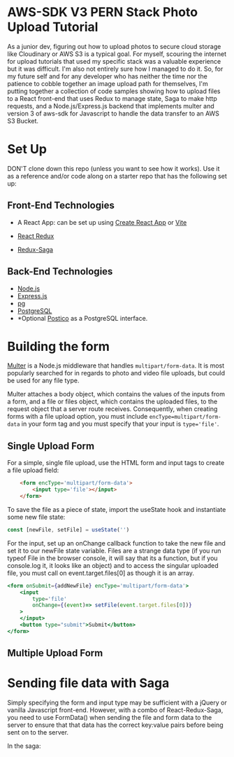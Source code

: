 # AWS-SDK V3 PERN Stack Photo Upload Tutorial

As a junior dev, figuring out how to upload photos to secure cloud storage like Cloudinary or AWS S3 is a typical goal. For myself, scouring the internet for upload tutorials that used my specific stack was a valuable experience but it was difficult. I'm also not entirely sure how I managed to do it. So, for my future self and for any developer who has neither the time nor the patience to cobble together an image upload path for themselves, I'm putting together a collection of code samples showing how to upload files to a React front-end that uses Redux to manage state, Saga to make http requests, and a Node.js/Express.js backend that implements multer and version 3 of aws-sdk for Javascript to handle the data transfer to an AWS S3 Bucket.

# Set Up

DON'T clone down this repo (unless you want to see how it works). Use it as a reference and/or code along on a starter repo that has the following set up:

## Front-End Technologies
    
- A React App: can be set up using [Create React App](https://create-react-app.dev/) or [Vite](https://vitejs.dev/)

- [React Redux](https://react-redux.js.org/)

- [Redux-Saga](https://redux-saga.js.org/)

## Back-End Technologies

- [Node.js](https://nodejs.org/en)
- [Express.js](https://expressjs.com/) 
- [pg](https://node-postgres.com/) 
- [PostgreSQL](https://www.postgresql.org/) 
- *Optional [Postico](https://eggerapps.at/postico2/) as a PostgreSQL interface.   

# Building the form

[Multer](https://github.com/expressjs/multer) is a Node.js middleware that handles `multipart/form-data`. It is most popularly searched for in regards to photo and video file uploads, but could be used for any file type.

Multer attaches a body object, which contains the values of the inputs from a form, and a file or files object, which contains the uploaded files, to the request object that a server route receives. Consequently, when creating forms with a file upload option, you must include `encType=multipart/form-data` in your form tag and you must specify that your input is `type='file'`. 

## Single Upload Form

For a simple, single file upload, use the HTML form and input tags to create a file upload field: 

```html
    <form encType='multipart/form-data'>
        <input type='file'></input>
    </form>
```

To save the file as a piece of state, import the useState hook and instantiate some new file state: 

```js
const [newFile, setFile] = useState('')
```

For the input, set up an onChange callback function to take the new file and set it to our newFile state variable. Files are a strange data type (if you run typeof File in the browser console, it will say that its a function, but if you console.log it, it looks like an object) and to access the singular uploaded file, you must call on event.target.files[0] as though it is an array.  

```jsx
<form onSubmit={addNewFile} encType='multipart/form-data'>
    <input 
        type='file' 
        onChange={(event)=> setFile(event.target.files[0])}
    >
    </input>
    <button type="submit">Submit</button>
</form>
```

## Multiple Upload Form


# Sending file data with Saga

Simply specifying the form and input type may be sufficient with a jQuery or vanilla Javascript front-end. However, with a combo of React-Redux-Saga, you need to use FormData() when sending the file and form data to the server to ensure that that data has the correct key:value pairs before being sent on to the server.

In the saga: